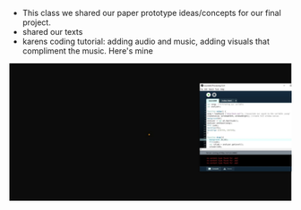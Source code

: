 - This class we shared our paper prototype ideas/concepts for our final project. 
- shared our texts
- karens coding tutorial: adding audio and music, adding visuals that compliment the music. Here's mine 

<img src="music.JPG">
